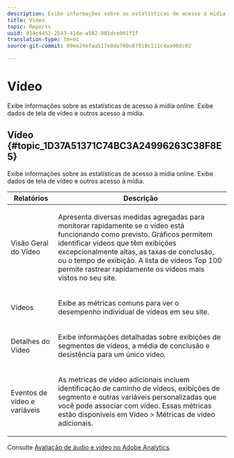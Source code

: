 ```yaml
---
description: Exibe informações sobre as estatísticas de acesso à mídia online. Exibe dados de tela de vídeo e outros acesso à mídia.
title: Vídeo
topic: Reports
uuid: d14c4451-2543-414e-a582-001dce001f5f
translation-type: tm+mt
source-git-commit: 99ee24efaa517e8da700c67818c111c4aa90dc02

---
```



# Vídeo

Exibe informações sobre as estatísticas de acesso à mídia online. Exibe dados de tela de vídeo e outros acesso à mídia.

## Vídeo {#topic_1D37A51371C74BC3A24996263C38F8E5}

Exibe informações sobre as estatísticas de acesso à mídia online. Exibe dados de tela de vídeo e outros acesso à mídia.

<table id="table_A032C55365C34F808764965ADF62F81F"> 
 <thead> 
  <tr> 
   <th colname="col1" class="entry"> Relatórios </th> 
   <th colname="col2" class="entry"> Descrição </th> 
  </tr> 
 </thead>
 <tbody> 
  <tr> 
   <td colname="col1"> Visão Geral do Vídeo </td> 
   <td colname="col2"> <p> Apresenta diversas medidas agregadas para monitorar rapidamente se o vídeo está funcionando como previsto. Gráficos permitem identificar vídeos que têm exibições excepcionalmente altas, as taxas de conclusão, ou o tempo de exibição. A lista de vídeos Top 100 permite rastrear rapidamente os vídeos mais vistos no seu site. </p> </td> 
  </tr> 
  <tr> 
   <td colname="col1"> Vídeos </td> 
   <td colname="col2"> <p> Exibe as métricas comuns para ver o desempenho individual de vídeos em seu site. </p> </td> 
  </tr> 
  <tr> 
   <td colname="col1"> Detalhes do Vídeo </td> 
   <td colname="col2"> <p> Exibe informações detalhadas sobre exibições de segmentos de vídeos, a média de conclusão e desistência para um único vídeo. </p> </td> 
  </tr> 
  <tr> 
   <td colname="col1"> Eventos de vídeo e variáveis </td> 
   <td colname="col2"> <p> As métricas de vídeo adicionais incluem identificação de caminho de vídeos, exibições de segmento e outras variáveis personalizadas que você pode associar com vídeo. Essas métricas estão disponíveis em <span class="uicontrol">Vídeo</span> &gt; <span class="uicontrol">Métricas de vídeo adicionais</span>. </p> </td> 
  </tr> 
 </tbody> 
</table>

Consulte [Avaliação de áudio e vídeo no Adobe Analytics](https://marketing.adobe.com/resources/help/en_US/sc/appmeasurement/hbvideo/).
